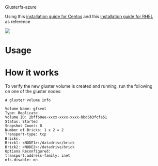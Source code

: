 Glusterfs-azure

Using this [installation guide for Centos](https://wiki.centos.org/HowTos/GlusterFSonCentOS) and this [installation guide for RHEL](https://access.redhat.com/documentation/en-us/red_hat_gluster_storage/3.2/html/installation_guide/installing_red_hat_storage_server_on_red_hat_enterprise_linux_layered_install) as reference

<a href="https://portal.azure.com/#create/Microsoft.Template/uri/https%3A%2F%2Fraw.githubusercontent.com%2Fritazh%2Fglusterfs-azure%2Fmaster%2Fazuredeploy.json" target="_blank">
    <img src="http://azuredeploy.net/deploybutton.png"/>
</a>

# Usage


# How it works


To verify the new gluster volume is created and running, run the following on one of the gluster nodes:

```
# gluster volume info
 
Volume Name: gfsvol
Type: Replicate
Volume ID: 2bff68ee-xxxx-xxxx-xxxx-bbd6b3fcfa51
Status: Started
Snapshot Count: 0
Number of Bricks: 1 x 2 = 2
Transport-type: tcp
Bricks:
Brick1: <NODE1>:/datadrive/brick
Brick2: <NODE2>:/datadrive/brick
Options Reconfigured:
transport.address-family: inet
nfs.disable: on
```
